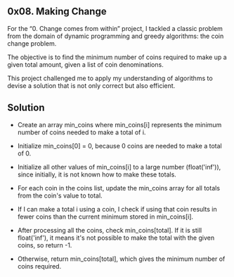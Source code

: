 ## 0x08. Making Change

For the “0. Change comes from within” project, I tackled a classic problem from the domain of dynamic programming and greedy algorithms: the coin change problem. 

The objective is to find the minimum number of coins required to make up a given total amount, given a list of coin denominations. 

This project challenged me to apply my understanding of algorithms to devise a solution that is not only correct but also efficient.

## Solution

- Create an array min_coins where min_coins[i] represents the minimum number of coins needed to make a total of i.

- Initialize min_coins[0] = 0, because 0 coins are needed to make a total of 0.

- Initialize all other values of min_coins[i] to a large number (float('inf')), since initially, it is not known how to make these totals.

- For each coin in the coins list, update the min_coins array for all totals from the coin's value to total.

- If I can make a total i using a coin, I check if using that coin results in fewer coins than the current minimum stored in min_coins[i].

- After processing all the coins, check min_coins[total]. If it is still float('inf'), it means it's not possible to make the total with the given coins, so return -1.

- Otherwise, return min_coins[total], which gives the minimum number of coins required.